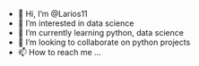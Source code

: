 - 👋 Hi, I’m @Larios11
- 👀 I’m interested in data science
- 🌱 I’m currently learning python, data science
- 💞️ I’m looking to collaborate on python projects
- 📫 How to reach me ...

<!---
Larios11/Larios11 is a ✨ special ✨ repository because its `README.md` (this file) appears on your GitHub profile.
You can click the Preview link to take a look at your changes.
--->
